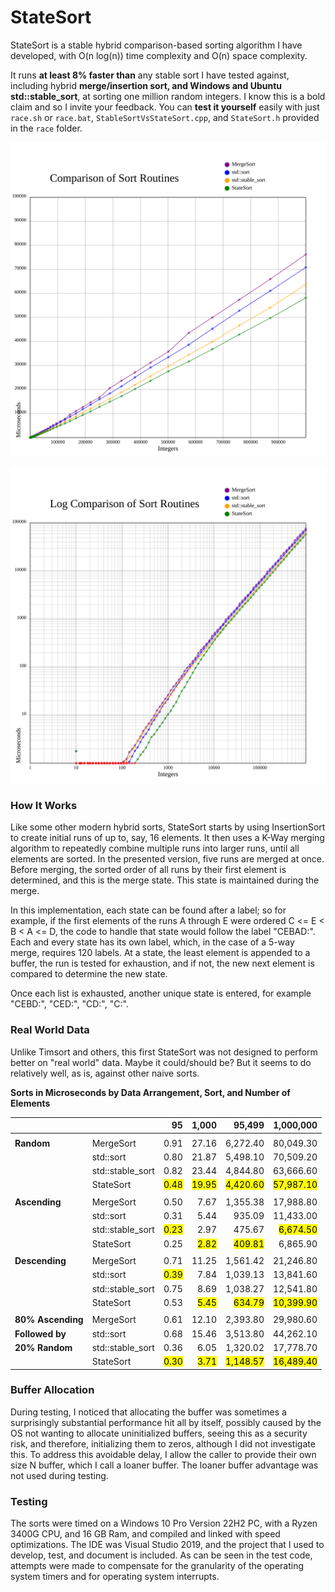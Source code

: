 # StateSort

StateSort is a stable hybrid comparison-based sorting algorithm I have developed, with O(n log(n)) time complexity and O(n) space complexity.

It runs **at least 8% faster than** any stable sort I have tested against, including hybrid **merge/insertion sort, and Windows and Ubuntu std::stable_sort**, at sorting one million random integers. I know this is a bold claim and so I invite your feedback. You can **test it yourself** easily with just `race.sh` or `race.bat`, `StableSortVsStateSort.cpp`, and `StateSort.h` provided in the `race` folder.

![Race Results](./RaceResults_2024-12-29_12-38.txt.svg)

![Log Race Results](./RaceResults_2024-12-29_12-38.txt.log.svg)

### How It Works

Like some other modern hybrid sorts, StateSort starts by using InsertionSort to create initial runs of up to, say, 16 elements. It then uses a K-Way merging algorithm to repeatedly combine multiple runs into larger runs, until all elements are sorted.
In the presented version, five runs are merged at once. Before merging, the sorted order of all runs by their first element is determined, and this is the merge state. This state is maintained during the merge.

In this implementation, each state can be found after a label; so for example, if the first elements of the runs A through E were ordered C <= E < B < A <= D, the code to handle that state would follow the label "CEBAD:".
Each and every state has its own label, which, in the case of a 5-way merge, requires 120 labels. At a state, the least element is appended to a buffer, the run is tested for exhaustion, and if not, the new next element is compared to determine the new state.

Once each list is exhausted, another unique state is entered, for example "CEBD:", "CED:", "CD:", "C:".

### Real World Data

Unlike Timsort and others, this first StateSort was not designed to perform better on "real world" data. Maybe it could/should be? But it seems to do relatively well, as is, against other naive sorts.

**Sorts in Microseconds by Data Arrangement, Sort, and Number of Elements**

|                   |                  | 95                | 1,000              | 95,499                | 1,000,000              |
| ----------------- | ---------------- | -----------------:| ------------------:| ---------------------:| ----------------------:|
|                   |                  |                   |                    |                       |                        |
| **Random**        | MergeSort        | 0.91              | 27.16              | 6,272.40              | 80,049.30              |
|                   | std::sort        | 0.80              | 21.87              | 5,498.10              | 70,509.20              |
|                   | std::stable_sort | 0.82              | 23.44              | 4,844.80              | 63,666.60              |
|                   | StateSort        | <mark>0.48</mark> | <mark>19.95</mark> | <mark>4,420.60</mark> | <mark>57,987.10</mark> |
|                   |                  |                   |                    |                       |                        |
| **Ascending**     | MergeSort        | 0.50              | 7.67               | 1,355.38              | 17,988.80              |
|                   | std::sort        | 0.31              | 5.44               | 935.09                | 11,433.00              |
|                   | std::stable_sort | <mark>0.23</mark> | 2.97               | 475.67                | <mark>6,674.50</mark>  |
|                   | StateSort        | 0.25              | <mark>2.82</mark>  | <mark>409.81</mark>   | 6,865.90               |
|                   |                  |                   |                    |                       |                        |
| **Descending**    | MergeSort        | 0.71              | 11.25              | 1,561.42              | 21,246.80              |
|                   | std::sort        | <mark>0.39</mark> | 7.84               | 1,039.13              | 13,841.60              |
|                   | std::stable_sort | 0.75              | 8.69               | 1,038.27              | 12,541.80              |
|                   | StateSort        | 0.53              | <mark>5.45</mark>  | <mark>634.79</mark>   | <mark>10,399.90</mark> |
|                   |                  |                   |                    |                       |                        |
| **80% Ascending** | MergeSort        | 0.61              | 12.10              | 2,393.80              | 29,980.60              |
| **Followed by**   | std::sort        | 0.68              | 15.46              | 3,513.80              | 44,262.10              |
| **20% Random**    | std::stable_sort | 0.36              | 6.05               | 1,320.02              | 17,778.70              |
|                   | StateSort        | <mark>0.30</mark> | <mark>3.71</mark>  | <mark>1,148.57</mark> | <mark>16,489.40</mark> |

### Buffer Allocation

During testing, I noticed that allocating the buffer was sometimes a surprisingly substantial performance hit all by itself, possibly caused by the OS not wanting to allocate uninitialized buffers, seeing this as a security risk, and therefore, initializing them to zeros, although I did not investigate this. To address this avoidable delay, I allow the caller to provide their own size N buffer, which I call a loaner buffer. The loaner buffer advantage was not used during testing.

### Testing

The sorts were timed on a Windows 10 Pro Version 22H2 PC, with a Ryzen 3400G CPU, and 16 GB Ram, and compiled and linked with speed optimizations. The IDE was Visual Studio 2019, and the project that I used to develop, test, and document is included. As can be seen in the test code, attempts were made to compensate for the granularity of the operating system timers and for operating system interrupts.

